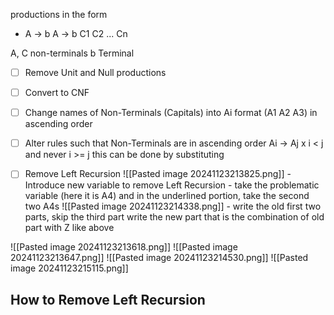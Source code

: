productions in the form
- A -> b
  A -> b C1 C2 ... Cn

A, C non-terminals
b Terminal

- [ ] Remove Unit and Null productions
- [ ] Convert to CNF
- [ ] Change names of Non-Terminals (Capitals) into Ai format (A1 A2 A3) in ascending order
- [ ] Alter rules such that Non-Terminals are in ascending order
      Ai -> Aj x 
	      i < j and never i >= j
	  this can be done by substituting
- [ ] Remove Left Recursion
      ![[Pasted image 20241123213825.png]]
      - Introduce new variable to remove Left Recursion
      - take the problematic variable (here it is A4) and in the underlined portion, take the second two A4s 
        ![[Pasted image 20241123214338.png]]
        - write the old first two parts, skip the third part
          write the new part that is the combination of old part with Z
	          like above
	  

![[Pasted image 20241123213618.png]]
![[Pasted image 20241123213647.png]]
![[Pasted image 20241123214530.png]]
![[Pasted image 20241123215115.png]]

## How to Remove Left Recursion
